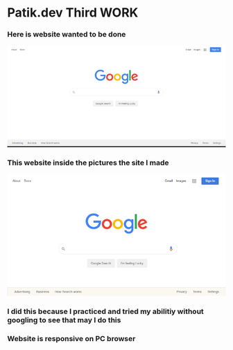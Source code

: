 # Patik.dev Third WORK

### Here is website wanted to be done 
![Alt text][def]

[def]: workdone/Screenshot_1.png

### This website inside the pictures the site I made

![Alt text][s1]



[s1]: workdone/Screenshot_2.png



### I did this because I practiced and tried  my abilitiy without googling to see that may I do this

### Website is responsive on PC browser